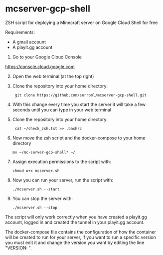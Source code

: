 # mcserver-gcp-shell
ZSH script for deploying a Minecraft server on Google Cloud Shell for free

Requirements:

- A gmail account
- A playit.gg account


1. Go to your Google Cloud Console

https://console.cloud.google.com


2. Open the web terminal (at the top right)


3. Clone the repository into your home directory:

        git clone https://github.com/serroml/mcserver-gcp-shell.git


4. With this change every time you start the server it will take a few seconds until you can type in your web terminal


5. Clone the repository into your home directory:

        cat ~/check_zsh.txt >> .bashrc


6. Now move the zsh script and the docker-compose to your home directory

       mv ~/mc-server-gcp-shell* ~/


7. Assign execution permissions to the script with:

       chmod u+x mcserver.sh


8. Now you can run your server, run the script with:

       ./mcserver.sh --start


9. You can stop the server with:

       ./mcserver.sh --stop


The script will only work correctly when you have created a playit.gg account, logged in and created the tunnel in your playit.gg account.

The docker-compose file contains the configuration of how the container will be created to run for your server, if you want to run a specific version you must edit it and change the version you want by editing the line "VERSION: ".
